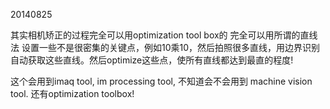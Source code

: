 20140825

其实相机矫正的过程完全可以用optimization tool box的
完全可以用所谓的直线法
设置一些不是很密集的关键点，例如10乘10，然后拍照很多直线，用边界识别自动获取这些直线。然后optimize这些点，使所有直线都达到最直的程度!

这个会用到imaq tool, im processing tool, 不知道会不会用到 machine vision tool.
还有optimization toolbox!

